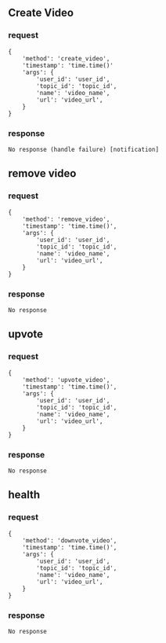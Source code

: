 ## Create Video
### request
```
{
    'method': 'create_video',
    'timestamp': 'time.time()'
    'args': {
        'user_id': 'user_id',
        'topic_id': 'topic_id',
        'name': 'video_name',
        'url': 'video_url',
    }
}
```
### response
```
No response (handle failure) [notification]
```

## remove video 
### request
```
{
    'method': 'remove_video',
    'timestamp': 'time.time()',
    'args': {
        'user_id': 'user_id',
        'topic_id': 'topic_id',
        'name': 'video_name',
        'url': 'video_url',
    }
}
```
### response
```
No response
```

## upvote
### request
```
{
    'method': 'upvote_video',
    'timestamp': 'time.time()',
    'args': {
        'user_id': 'user_id',
        'topic_id': 'topic_id',
        'name': 'video_name',
        'url': 'video_url',
    }
}
```
### response
```
No response
```

## health
### request
```
{
    'method': 'downvote_video',
    'timestamp': 'time.time()',
    'args': {
        'user_id': 'user_id',
        'topic_id': 'topic_id',
        'name': 'video_name',
        'url': 'video_url',
    }
}
```
### response
```
No response
```